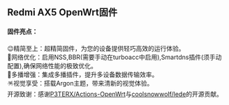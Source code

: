 ## Redmi AX5 OpenWrt固件

#### 固件亮点：  
😉精简至上：超精简固件，为您的设备提供轻巧高效的运行体验。  
🚀网络优化：启用NSS,BBR(需要手动在turboacc中启用),Smartdns插件(须手动配置),确保网络性能的极致优化。  
🌈多播增强：集成多播插件，提升多设备数据传输效率。  
🪅视觉享受：搭载Argon主题，带来清新的视觉体验。  
开源致谢：感谢[P3TERX/Actions-OpenWrt](https://github.com/P3TERX/Actions-OpenWrt)与[coolsnowwolf/lede](https://github.com/coolsnowwolf/lede)的开源贡献。  
